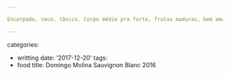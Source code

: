 ```yaml
---

Encorpado, seco, tânico. Corpo médio pra forte, frutas maduras, bem amadeirado e seco. Com o bife de chorizo do Sonda coube perfeitamente.

---
```

categories:
- writting
date: '2017-12-20'
tags:
- food
title: Domingo Molina Sauvignon Blanc 2016
